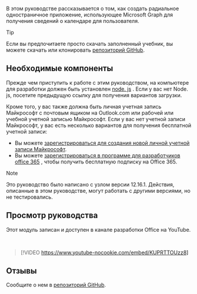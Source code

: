 <!-- markdownlint-disable MD002 MD041 -->

В этом руководстве рассказывается о том, как создать радиальное одностраничное приложение, использующее Microsoft Graph для получения сведений о календаре для пользователя.

> [!TIP]
> Если вы предпочитаете просто скачать заполненный учебник, вы можете скачать или клонировать [репозиторий GitHub](https://github.com/microsoftgraph/msgraph-training-angularspa).

## <a name="prerequisites"></a>Необходимые компоненты

Прежде чем приступить к работе с этим руководством, на компьютере для разработки должен быть установлен [node. js](https://nodejs.org) . Если у вас нет Node. js, посетите предыдущую ссылку для получения вариантов загрузки.

Кроме того, у вас также должна быть личная учетная запись Майкрософт с почтовым ящиком на Outlook.com или рабочей или учебной учетной записью Майкрософт. Если у вас нет учетной записи Майкрософт, у вас есть несколько вариантов для получения бесплатной учетной записи:

- Вы можете [зарегистрироваться для создания новой личной учетной записи Майкрософт](https://signup.live.com/signup?wa=wsignin1.0&rpsnv=12&ct=1454618383&rver=6.4.6456.0&wp=MBI_SSL_SHARED&wreply=https://mail.live.com/default.aspx&id=64855&cbcxt=mai&bk=1454618383&uiflavor=web&uaid=b213a65b4fdc484382b6622b3ecaa547&mkt=E-US&lc=1033&lic=1).
- Вы можете [зарегистрироваться в программе для разработчиков office 365](https://developer.microsoft.com/office/dev-program) , чтобы получить бесплатную подписку на Office 365.

> [!NOTE]
> Это руководство было написано с узлом версии 12.16.1. Действия, описанные в этом руководстве, могут работать с другими версиями, но не тестировались.

## <a name="watch-the-tutorial"></a>Просмотр руководства

Этот модуль записан и доступен в канале разработки Office на YouTube.

<!-- markdownlint-disable MD033 MD034 -->
<br/>

> [!VIDEO https://www.youtube-nocookie.com/embed/KUPRTTOUzz8]
<!-- markdownlint-enable MD033 MD034 -->

## <a name="feedback"></a>Отзывы

Сообщите о нем в [репозиторий GitHub](https://github.com/microsoftgraph/msgraph-training-angularspa).

